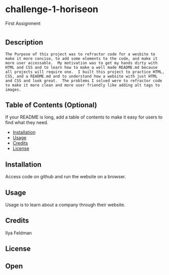 # challenge-1-horiseon
First Assignment

# <Marketing Website Refractor Challenge>

## Description

    The Purpose of this project was to refractor code for a wesbite to make it more concise, to add some elements to the code, and make it more user accessable.  My motivation was to get my hands dirty with HTML and CSS and to learn how to make a well made README.md because all projects will require one.  I built this project to practice HTML, CSS, and a README.md and to understand how a website with just HTML and CSS and look great.  The problems I solved were to refractor code to make it more clean and more user friendly like adding alt tags to images.

## Table of Contents (Optional)

If your README is long, add a table of contents to make it easy for users to find what they need.

- [Installation](#installation)
- [Usage](#usage)
- [Credits](#credits)
- [License](#license)

## Installation

Access code on github and run the website on a browser.

## Usage

Usage is to learn about a company through their website.

## Credits

Ilya Feldman

## License
Open
---